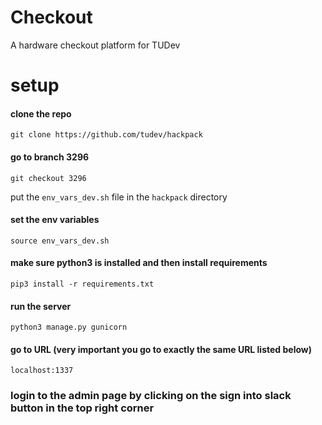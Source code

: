 # Checkout
A hardware checkout platform for TUDev

# setup

#### clone the repo

```git clone https://github.com/tudev/hackpack```

#### go to branch 3296

```git checkout 3296```

put the `env_vars_dev.sh` file in the `hackpack` directory

#### set the env variables

```source env_vars_dev.sh```

#### make sure python3 is installed and then install requirements
```pip3 install -r requirements.txt```

#### run the server
```python3 manage.py gunicorn```

#### go to URL (very important you go to exactly the same URL listed below)
```localhost:1337```

### login to the admin page by clicking on the sign into slack button in the top right corner
